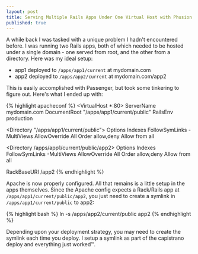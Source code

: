 ```yaml
---
layout: post
title: Serving Multiple Rails Apps Under One Virtual Host with Phusion Passenger
published: true
---
```


A while back I was tasked with a unique problem I hadn't encountered before. I was running two Rails apps, both of which needed to be hosted under a single domain - one served from root, and the other from a directory.  Here was my ideal setup:

* app1 deployed to `/apps/app1/current` at mydomain.com
* app2 deployed to `/apps/app2/current` at mydomain.com/app2

This is easily accomplished with Passenger, but took some tinkering to figure out. Here's what I ended up with:

{% highlight apacheconf %}
<VirtualHost *:80>
  ServerName mydomain.com
  DocumentRoot "/apps/app1/current/public"
  RailsEnv production

  <Directory "/apps/app1/current/public">
    Options Indexes FollowSymLinks -MultiViews
    AllowOverride All
    Order allow,deny
    Allow from all
  </Directory>

  <Directory /apps/app1/current/public/app2>
    Options Indexes FollowSymLinks -MultiViews
    AllowOverride All
    Order allow,deny
    Allow from all
  </Directory>

  RackBaseURI /app2
</VirtualHost>
{% endhighlight %}

Apache is now properly configured. All that remains is a little setup in the apps themselves. Since the Apache config expects a Rack/Rails app at `/apps/app1/current/public/app2`, you just need to create a symlink in `/apps/app1/current/public` to app2:

{% highlight bash %}
ln -s /apps/app2/current/public app2
{% endhighlight %}

Depending upon your deployment strategy, you may need to create the symlink each time you deploy. I setup a symlink as part of the capistrano deploy and everything just worked&#8482;.
